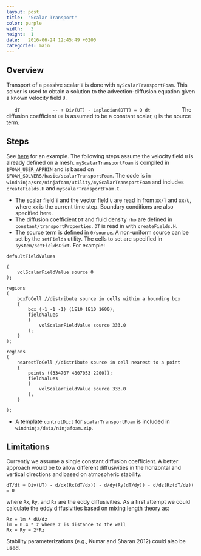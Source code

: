 ```yaml
---
layout: post
title:  "Scalar Transport"
color: purple
width:   3 
height:  1
date:   2016-06-24 12:45:49 +0200
categories: main
---
```


## Overview
Transport of a passive scalar `T` is done with `myScalarTransportFoam`. This solver is used to obtain a solution to the advection-diffusion equation given a known velocity field `U`. 

`    dT           
    -- + Div(UT) - Laplacian(DTT) = Q
    dt           
`
The diffusion coefficient `DT` is assumed to be a constant scalar, `Q` is the source term.

## Steps
See [here](http://web.student.chalmers.se/groups/ofw5/Advanced_Training/SwirlTestWithGit.pdf) for an example. The following steps assume the velocity field `U` is already defined on a mesh. `myScalarTransportFoam` is compiled in `$FOAM_USER_APPBIN` and is based on `$FOAM_SOLVERS/basic/scalarTransportFoam`. The code is in `windninja/src/ninjafoam/utility/myScalarTransportFoam` and includes `createFields.H` and `myScalarTransportFoam.C`.

* The scalar field `T` and the vector field `U` are read in from `xx/T` and `xx/U`, where `xx` is the current time step. Boundary conditions are also specified here. 
* The diffusion coefficient `DT` and fluid density `rho` are defined in `constant/transportProperties`. `DT` is read in with `createFields.H`.
* The source term is defined in `0/source`. A non-uniform source can be set by the `setFields` utility. The cells to set are specified in `system/setFieldsDict`. For example:


```
defaultFieldValues

(
    volScalarFieldValue source 0
);

regions
(
    boxToCell //distribute source in cells within a bounding box
    {
        box (-1 -1 -1) (1E10 1E10 1600);        
        fieldValues
        (
            volScalarFieldValue source 333.0
        );
    }
);

regions
(
    nearestToCell //distribute source in cell nearest to a point
    {
        points ((334707 4807053 2200));             
        fieldValues
        (         
            volScalarFieldValue source 333.0
        );
    }

);
```


* A template `controlDict` for `scalarTransportFoam` is included in `windninja/data/ninjafoam.zip`. 

## Limitations
Currently we assume a single constant diffusion coefficient. A better approach would be to allow different diffusivities in the horizontal and vertical directions and based on atmospheric stability.

    dT/dt + Div(UT) - d/dx(Rx(dT/dx)) - d/dy(Ry(dT/dy)) - d/dz(Rz(dT/dz)) = 0

where `Rx`, `Ry`, and `Rz` are the eddy diffusivities. As a first attempt we could calculate the eddy diffusivities based on mixing length theory as:

    Rz = lm * dU/dz 
    lm = 0.4 * z where z is distance to the wall
    Rx = Ry = 2*Rz

Stability parameterizations (e.g., Kumar and Sharan 2012) could also be used.

